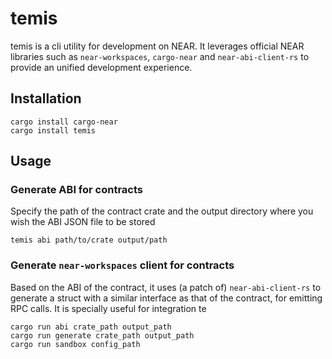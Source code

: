 # temis

temis is a cli utility for development on NEAR. It leverages official NEAR libraries such as `near-workspaces`, `cargo-near` and `near-abi-client-rs` to provide an unified development experience.

## Installation
```
cargo install cargo-near
cargo install temis
```

## Usage

### Generate ABI for contracts

Specify the path of the contract crate and the output directory where you wish the ABI JSON file to be stored
```
temis abi path/to/crate output/path
```

### Generate `near-workspaces` client for contracts

Based on the ABI of the contract, it uses (a patch of) `near-abi-client-rs` to generate a struct with a similar interface as that of the contract, for emitting RPC calls. It is specially useful for integration te


```
cargo run abi crate_path output_path
cargo run generate crate_path output_path
cargo run sandbox config_path
```

